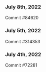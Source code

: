 ### July 8th, 2022

Commit #84620

### July 5th, 2022

Commit #314353


### July 4th, 2022

Commit #72281
